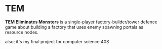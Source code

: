 # TEM 
**TEM Eliminates Monsters** is a single-player factory-builder/tower defence game about building a factory that uses enemy spawning portals as resource nodes.

also; it's my final project for computer science 40S

